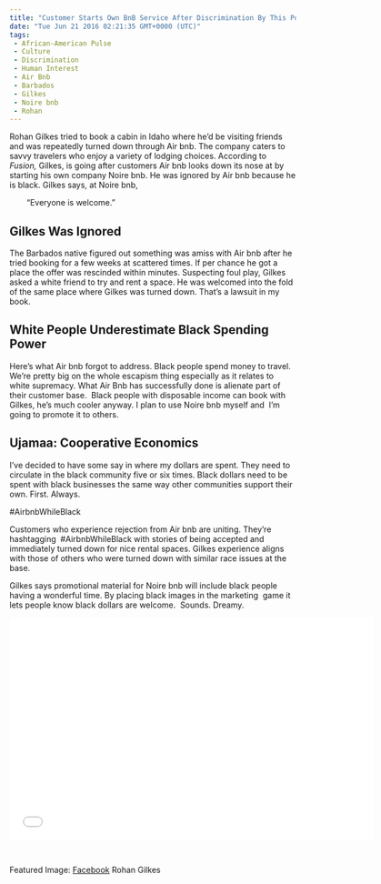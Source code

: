```yaml
---
title: "Customer Starts Own BnB Service After Discrimination By This Popular Company"
date: "Tue Jun 21 2016 02:21:35 GMT+0000 (UTC)"
tags: 
 - African-American Pulse
 - Culture
 - Discrimination
 - Human Interest
 - Air Bnb
 - Barbados
 - Gilkes
 - Noire bnb
 - Rohan
---
```

<p><!-- Quick Adsense WordPress Plugin: http://quicksense.net/ --></p><p>Rohan Gilkes tried to book a cabin in Idaho where he&#x2019;d be visiting friends and&#xA0;was repeatedly turned down through Air bnb. The company caters to savvy travelers who enjoy a variety of lodging choices. According to <em>Fusion,&#xA0;</em>Gilkes, is going after customers Air bnb&#xA0;looks down its nose at by starting his own company Noire bnb. He was ignored by Air bnb because he is black. Gilkes says, at Noire bnb,</p><p style="padding-left: 30px;">&#x201C;Everyone is welcome.&#x201D;</p><h2>Gilkes Was Ignored</h2><p>The Barbados native figured out something was amiss with Air bnb after he tried booking for a few weeks at scattered times. If per chance he got a place the offer was rescinded within minutes. Suspecting foul play, Gilkes asked a white friend to try and rent a space. He was welcomed into the fold of the same place where Gilkes was turned down. That&#x2019;s a lawsuit in my book.</p><h2>White People Underestimate Black Spending Power</h2><p>Here&#x2019;s what Air bnb&#xA0;forgot to address. Black people spend money to travel. We&#x2019;re pretty big on the whole escapism thing especially as it relates to white supremacy. What Air Bnb has successfully done is alienate part of their customer base. &#xA0;Black people with disposable income can book with Gilkes, he&#x2019;s much cooler anyway. I plan to use Noire bnb&#xA0;myself and &#xA0;I&#x2019;m going to promote it to others.</p><h2>Ujamaa: Cooperative Economics</h2><p>I&#x2019;ve decided to have some say in where my dollars are spent. They need to circulate in the black community five or six times. Black dollars need to be spent with black businesses the same way other communities support their own. First. Always.</p><p>#AirbnbWhileBlack</p><p>Customers who experience rejection from Air bnb&#xA0;are uniting. They&#x2019;re hashtagging &#xA0;#AirbnbWhileBlack with stories of being accepted and immediately turned down for nice rental spaces. Gilkes experience aligns with those of others who were turned down with similar race issues at the base.</p><p><!-- Quick Adsense WordPress Plugin: http://quicksense.net/ --></p><p>Gilkes says promotional material for Noire bnb will include black people having a wonderful time. By placing black images in the marketing &#xA0;game it lets people know black dollars are welcome. &#xA0;Sounds. Dreamy.</p><p><span class="embed-youtube" style="text-align:center; display: block;"><iframe class="youtube-player" type="text/html" width="640" height="390" src="//www.youtube.com/embed/cyOGOLxBdzM?version=3&amp;rel=1&amp;fs=1&amp;autohide=2&amp;showsearch=0&amp;showinfo=1&amp;iv_load_policy=1&amp;wmode=transparent" allowfullscreen="true" style="border:0;"></iframe></span></p><p>&#xA0;</p><p>Featured Image: <a href="https://www.facebook.com/RohanRGilkes/?fref=ts" onclick="__gaTracker(&apos;send&apos;, &apos;event&apos;, &apos;outbound-article&apos;, &apos;https://www.facebook.com/RohanRGilkes/?fref=ts&apos;, &apos;Facebook&apos;);">Facebook</a> Rohan Gilkes</p><p>&#xA0;</p><div style="font-size:0px;height:0px;line-height:0px;margin:0;padding:0;clear:both"></div>